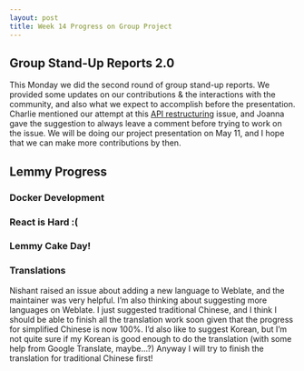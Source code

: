 ```yaml
---
layout: post
title: Week 14 Progress on Group Project
---
```


## Group Stand-Up Reports 2.0

This Monday we did the second round of group stand-up reports. We provided some updates on our contributions & the interactions with the community, and also what we expect to accomplish before the presentation. Charlie mentioned our attempt at this [API restructuring](https://github.com/LemmyNet/lemmy/issues/625) issue, and Joanna gave the suggestion to always leave a comment before trying to work on the issue. We will be doing our project presentation on May 11, and I hope that we can make more contributions by then.

## Lemmy Progress

### Docker Development

### React is Hard :(

### Lemmy Cake Day!

### Translations

Nishant raised an issue about adding a new language to Weblate, and the maintainer was very helpful. I’m also thinking about suggesting more languages on Weblate. I just suggested traditional Chinese, and I think I should be able to finish all the translation work soon given that the progress for simplified Chinese is now 100%. I’d also like to suggest Korean, but I’m not quite sure if my Korean is good enough to do the translation (with some help from Google Translate, maybe…?) Anyway I will try to finish the translation for traditional Chinese first!
